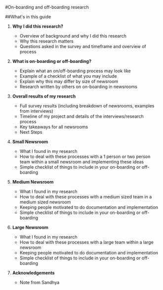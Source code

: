 #On-boarding and off-boarding research 

##What's in this guide 

1. **Why I did this research?** 
	- Overview of background and why I did this research 
	- Why this research matters
	- Questions asked in the survey and timeframe and overview of process

2. **What is on-boarding or off-boarding?**
    - Explain what an on/off-boarding process may look like 
    - Example of a checklist of what you may include 
    - Explain why this may differ by size of newsroom
    - Research written by others on on-boarding in newsrooms

3. **Overall results of my research**
    - Full survey results (including breakdown of newsrooms, examples from interviews)
    - Timeline of my project and details of the interviews/research process 
    - Key takeaways for all newsrooms
    - Next Steps

4. **Small Newsroom**
    - What I found in my research
    - How to deal with these processes with a 1 person or two person team within a small newsroom  and implementing these ideas
    - Simple checklist of things to include in your on-boarding or off-boarding 
   
5. **Medium Newsroom** 
     - What I found in my research
    - How to deal with these processes with a medium sized team in a medium sized newsroom
    - Keeping people motivated to do documentation and implementation
    - Simple checklist of things to include in your on-boarding or off-boarding 
    
6. **Large Newsroom**
    - What I found in my research
    - How to deal with these processes with a large team within a large newsroom 
    - Keeping people motivated to do documentation and implementation
    - Simple checklist of things to include in your on-boarding or off-boarding 

7. **Acknowledgements**
	- Note from Sandhya

